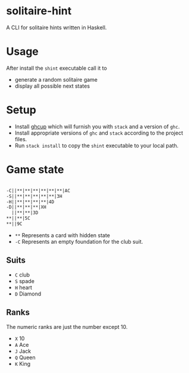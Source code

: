 # solitaire-hint

A CLI for solitaire hints written in Haskell.

# Usage
After install the `shint` executable call it to 
- generate a random solitaire game
- display all possible next states

# Setup

- Install [ghcup](https://haskell.org/ghcup) which will furnish you with
  `stack` and a version of `ghc`. 
- Install appropriate versions of `ghc` and `stack` according to the 
  project files.
- Run `stack install` to copy the `shint` executable to your local path.

# Game state

``` txt 

-C||**|**|**|**|**|**|AC
-S||**|**|**|**|**|3H
-H||**|**|**|**|4D
-D||**|**|**|XH
  ||**|**|3D
**||**|5C
**||9C

```
- `**` Represents a card with hidden state
- `-C` Represents an empty foundation for the club suit.

## Suits
- `C` club
- `S` spade
- `H` heart
- `D` Diamond

## Ranks
The numeric ranks are just the number except 10.
- `X` 10
- `A` Ace
- `J` Jack
- `Q` Queen 
- `K` King

